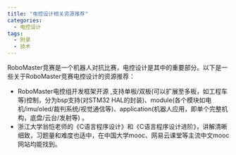 ```yaml
---  
title: "电控设计相关资源推荐"  
categories:  
  - 电控设计  
tags: 
  - 附录 
  - 技术  
---  
```


RoboMaster竞赛是一个机器人对抗比赛，电控设计是其中的重要部分。以下是一些关于RoboMaster竞赛电控设计的资源推荐：

- RoboMaster电控组开发框架开源 ,支持单板/双板(可以扩展至多板，如工程车等)控制，分为bsp支持(对STM32 HAL的封装)、module(各个模块如电机/imu/oled/裁判系统/视觉通信等)、application(机器人应用，即单个完整机构，底盘/云台/发射等) 。
- 浙江大学翁恺老师的《C语言程序设计》和《C语言程序设计进阶》，讲解清晰细致，习题量和难度也适中，在中国大学mooc、网易云课堂等主流中文mooc网站均能找到。 
